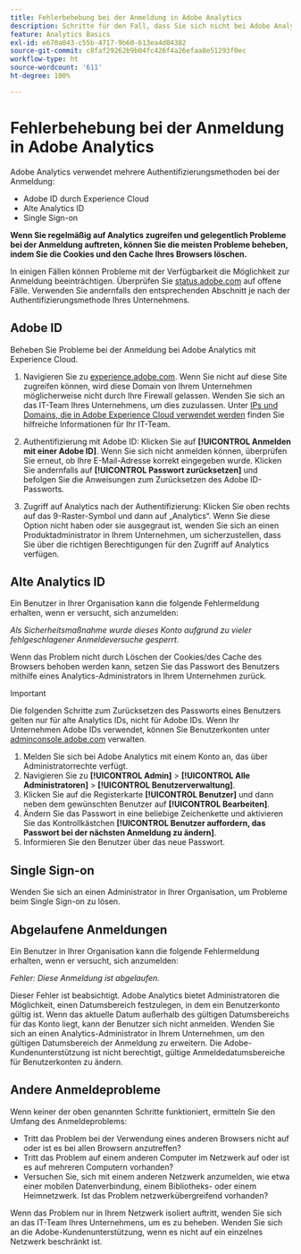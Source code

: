```yaml
---
title: Fehlerbehebung bei der Anmeldung in Adobe Analytics
description: Schritte für den Fall, dass Sie sich nicht bei Adobe Analytics anmelden können.
feature: Analytics Basics
exl-id: e670a043-c55b-4717-9b60-613ea4d04382
source-git-commit: c8faf29262b9b04fc426f4a26efaa8e51293f0ec
workflow-type: ht
source-wordcount: '611'
ht-degree: 100%

---
```


# Fehlerbehebung bei der Anmeldung in Adobe Analytics

Adobe Analytics verwendet mehrere Authentifizierungsmethoden bei der Anmeldung:

* Adobe ID durch Experience Cloud
* Alte Analytics ID
* Single Sign-on

**Wenn Sie regelmäßig auf Analytics zugreifen und gelegentlich Probleme bei der Anmeldung auftreten, können Sie die meisten Probleme beheben, indem Sie die Cookies und den Cache Ihres Browsers löschen.**

In einigen Fällen können Probleme mit der Verfügbarkeit die Möglichkeit zur Anmeldung beeinträchtigen. Überprüfen Sie [status.adobe.com](https://status.adobe.com) auf offene Fälle. Verwenden Sie andernfalls den entsprechenden Abschnitt je nach der Authentifizierungsmethode Ihres Unternehmens.

## Adobe ID

Beheben Sie Probleme bei der Anmeldung bei Adobe Analytics mit Experience Cloud.

1. Navigieren Sie zu [experience.adobe.com](https://experience.adobe.com). Wenn Sie nicht auf diese Site zugreifen können, wird diese Domain von Ihrem Unternehmen möglicherweise nicht durch Ihre Firewall gelassen. Wenden Sie sich an das IT-Team Ihres Unternehmens, um dies zuzulassen. Unter [IPs und Domains, die in Adobe Experience Cloud verwendet werden](https://helpx.adobe.com/de/analytics/kb/adobe-ip-addresses.html) finden Sie hilfreiche Informationen für Ihr IT-Team.

2. Authentifizierung mit Adobe ID: Klicken Sie auf **[!UICONTROL Anmelden mit einer Adobe ID]**. Wenn Sie sich nicht anmelden können, überprüfen Sie erneut, ob Ihre E-Mail-Adresse korrekt eingegeben wurde. Klicken Sie andernfalls auf **[!UICONTROL Passwort zurücksetzen]** und befolgen Sie die Anweisungen zum Zurücksetzen des Adobe ID-Passworts.

3. Zugriff auf Analytics nach der Authentifizierung: Klicken Sie oben rechts auf das 9-Raster-Symbol und dann auf „Analytics“. Wenn Sie diese Option nicht haben oder sie ausgegraut ist, wenden Sie sich an einen Produktadministrator in Ihrem Unternehmen, um sicherzustellen, dass Sie über die richtigen Berechtigungen für den Zugriff auf Analytics verfügen.

## Alte Analytics ID

Ein Benutzer in Ihrer Organisation kann die folgende Fehlermeldung erhalten, wenn er versucht, sich anzumelden:

*Als Sicherheitsmaßnahme wurde dieses Konto aufgrund zu vieler fehlgeschlagener Anmeldeversuche gesperrt.*

Wenn das Problem nicht durch Löschen der Cookies/des Cache des Browsers behoben werden kann, setzen Sie das Passwort des Benutzers mithilfe eines Analytics-Administrators in Ihrem Unternehmen zurück.

>[!IMPORTANT]
>
>Die folgenden Schritte zum Zurücksetzen des Passworts eines Benutzers gelten nur für alte Analytics IDs, nicht für Adobe IDs. Wenn Ihr Unternehmen Adobe IDs verwendet, können Sie Benutzerkonten unter [adminconsole.adobe.com](https://adminconsole.adobe.com) verwalten.

1. Melden Sie sich bei Adobe Analytics mit einem Konto an, das über Administratorrechte verfügt.
2. Navigieren Sie zu **[!UICONTROL Admin]** > **[!UICONTROL Alle Administratoren]** > **[!UICONTROL Benutzerverwaltung]**.
3. Klicken Sie auf die Registerkarte **[!UICONTROL Benutzer]** und dann neben dem gewünschten Benutzer auf **[!UICONTROL Bearbeiten]**.
4. Ändern Sie das Passwort in eine beliebige Zeichenkette und aktivieren Sie das Kontrollkästchen **[!UICONTROL Benutzer auffordern, das Passwort bei der nächsten Anmeldung zu ändern]**.
5. Informieren Sie den Benutzer über das neue Passwort.

## Single Sign-on

Wenden Sie sich an einen Administrator in Ihrer Organisation, um Probleme beim Single Sign-on zu lösen.

## Abgelaufene Anmeldungen

Ein Benutzer in Ihrer Organisation kann die folgende Fehlermeldung erhalten, wenn er versucht, sich anzumelden:

*Fehler: Diese Anmeldung ist abgelaufen.*

Dieser Fehler ist beabsichtigt. Adobe Analytics bietet Administratoren die Möglichkeit, einen Datumsbereich festzulegen, in dem ein Benutzerkonto gültig ist. Wenn das aktuelle Datum außerhalb des gültigen Datumsbereichs für das Konto liegt, kann der Benutzer sich nicht anmelden. Wenden Sie sich an einen Analytics-Administrator in Ihrem Unternehmen, um den gültigen Datumsbereich der Anmeldung zu erweitern. Die Adobe-Kundenunterstützung ist nicht berechtigt, gültige Anmeldedatumsbereiche für Benutzerkonten zu ändern.

## Andere Anmeldeprobleme

Wenn keiner der oben genannten Schritte funktioniert, ermitteln Sie den Umfang des Anmeldeproblems:

* Tritt das Problem bei der Verwendung eines anderen Browsers nicht auf oder ist es bei allen Browsern anzutreffen?
* Tritt das Problem auf einem anderen Computer im Netzwerk auf oder ist es auf mehreren Computern vorhanden?
* Versuchen Sie, sich mit einem anderen Netzwerk anzumelden, wie etwa einer mobilen Datenverbindung, einem Bibliotheks- oder einem Heimnetzwerk. Ist das Problem netzwerkübergreifend vorhanden?

Wenn das Problem nur in Ihrem Netzwerk isoliert auftritt, wenden Sie sich an das IT-Team Ihres Unternehmens, um es zu beheben. Wenden Sie sich an die Adobe-Kundenunterstützung, wenn es nicht auf ein einzelnes Netzwerk beschränkt ist.
